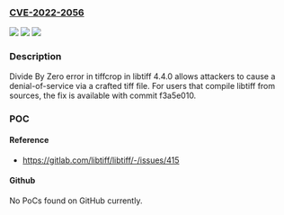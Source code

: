 ### [CVE-2022-2056](https://cve.mitre.org/cgi-bin/cvename.cgi?name=CVE-2022-2056)
![](https://img.shields.io/static/v1?label=Product&message=libtiff&color=blue)
![](https://img.shields.io/static/v1?label=Version&message=n%2Fa&color=blue)
![](https://img.shields.io/static/v1?label=Vulnerability&message=Divide%20by%20zero%20in%20libtiff&color=brighgreen)

### Description

Divide By Zero error in tiffcrop in libtiff 4.4.0 allows attackers to cause a denial-of-service via a crafted tiff file. For users that compile libtiff from sources, the fix is available with commit f3a5e010.

### POC

#### Reference
- https://gitlab.com/libtiff/libtiff/-/issues/415

#### Github
No PoCs found on GitHub currently.

